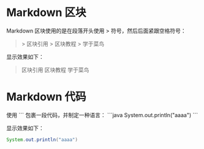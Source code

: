 # **Markdown 区块**

Markdown 区块使用的是在段落开头使用 > 符号，然后后面紧跟空格符号：

> \> 区块引用
> \> 区块教程
> \> 学于菜鸟

显示效果如下：

> 区块引用
> 区块教程
> 学于菜鸟


# **Markdown 代码**

使用 ``` 包裹一段代码，并制定一种语言：
\`\`\`java
System.out.println("aaaa")
\`\`\`

显示效果如下：
```java
System.out.println("aaaa")
```
